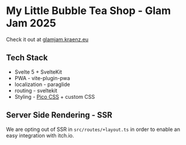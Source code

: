 # My Little Bubble Tea Shop - Glam Jam 2025

Check it out at [glamjam.kraenz.eu](https://glamjam.kraenz.eu)

## Tech Stack

- Svelte 5 + SvelteKit
- PWA - vite-plugin-pwa
- localization - paraglide
- routing - sveltekit
- Styling - [Pico CSS](https://picocss.com/) + custom CSS

## Server Side Rendering - SSR

We are opting out of SSR in `src/routes/+layout.ts` in order to enable an easy integration with itch.io.
